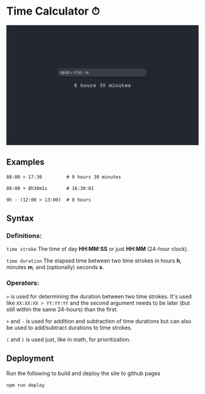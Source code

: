 # Time Calculator ⏱

![test image size](img/timecalculator.png)

## Examples

```shell
08:00 > 17:30         # 9 hours 30 minutes
```

```shell
08:00 + 8h30m1s       # 16:30:01
```

```shell
9h - (12:00 > 13:00)  # 8 hours
```

## Syntax

### Definitions:

`time stroke` The time of day **HH:MM:SS** or just **HH:MM** (24-hour clock).

`time duration` The elapsed time between two time strokes in hours **h**, minutes **m**, and (optionally) seconds **s**.

### Operators:

`>` is used for determining the duration between two time strokes. It's used like `XX:XX:XX > YY:YY:YY` and the second argument needs to be later (but still within the same 24-hours) than the first.

`+` and `-` is used for addition and subtraction of time durations but can also be used to add/subtract durations to time strokes.

`(` and `)` is used just, like in math, for prioritization.

## Deployment

Run the following to build and deploy the site to github pages

```shell
npm run deploy
```

